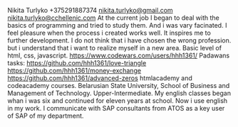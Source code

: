 Nikita Turlyko
+375291887374 nikita.turlyko@gmail.com nikita.turlyko@cchellenic.com
At the current job I began to deal with the basics of programming and tried to study them. And i was vary facinated. I feel pleasure when the process i created works well. It inspires me to further development. I do not think that i have chosen the wrong profession. but i understand that i want to realize myself in a new area.
Basic level of html, css, javascript.
https://www.codewars.com/users/hhh1361/ Padawans tasks: https://github.com/hhh1361/love-triangle https://github.com/hhh1361/money-exchange https://github.com/hhh1361/advanced-zeros
htmlacademy and codeacademy courses.
Belarusian State University, School of Business and Management of Technology.
Upper-Intermediate. My english classes began whan i was six and continued for eleven years at school. Now i use english in my work. I communicate with SAP consultants from ATOS as a key user of SAP of my department.

